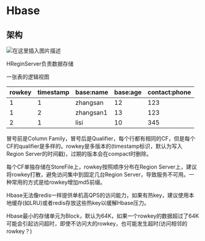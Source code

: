 # Hbase

## 架构
![在这里插入图片描述](https://img-blog.csdnimg.cn/img_convert/0e6f3503f3ab911b937d8d5b4eaea942.webp?x-oss-process=image/format,png#pic_center)


HReginServer负责数据存储

一张表的逻辑视图

| rowkey | timestamp | base:name | base:age | contact:phone |
| ------ | --------- | --------- | -------- | ------------- |
| 1      | 1         | zhangsan  | 12       | 123           |
| 1      | 2         | zhangsan1 | 13       | 123           |
| 2      | 1         | lisi      | 10       | 345           |

冒号前是Column Family，冒号后是Qualifier，每个行都有相同的CF，但是每个CF的qualifier是多样的。rowkey是多版本的(timestamp标识，默认为写入Region Server的时间戳)，过期的版本会在compact时删除。

每个CF单独存储在StoreFile上，rowkey按照顺序分布在Region Server上，建议将rowkey打散，避免访问集中到固定几台Region Server，导致服务不可用。一种常用的方式是给rowkey增加md5前缀。

Hbase无法像redis一样提供单机高QPS的访问能力，如果有热key，建议使用本地缓存(如LRU)或者redis存放这些热key以缓解Hbase压力。

Hbase最小的存储单元为Block，默认为64K，如果一个rowkey的数据超过了64K可能会引起访问超时，即使不访问大的rowkey，也可能发生超时(访问相邻的rowkey？)

